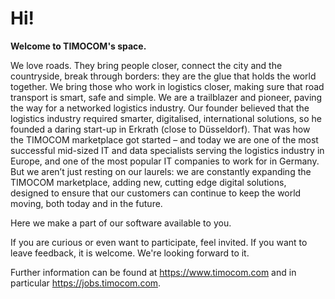 # Hi! 

**Welcome to TIMOCOM's space.**

We love roads. They bring people closer, connect the city and the countryside, break through borders: they are the glue that holds the world together. We bring those who work in logistics closer, making sure that road transport is smart, safe and simple. We are a trailblazer and pioneer, paving the way for a networked logistics industry. Our founder believed that the logistics industry required smarter, digitalised, international solutions, so he founded a daring start-up in Erkrath (close to Düsseldorf). That was how the TIMOCOM marketplace got started – and today we are one of the most successful mid-sized IT and data specialists serving the logistics industry in Europe, and one of the most popular IT companies to work for in Germany. But we aren’t just resting on our laurels: we are constantly expanding the TIMOCOM marketplace, adding new, cutting edge digital solutions, designed to ensure that our customers can continue to keep the world moving, both today and in the future.

Here we make a part of our software available to you.

If you are curious or even want to participate, feel invited. If you want to leave feedback, it is welcome. We're looking forward to it.

Further information can be found at https://www.timocom.com and in particular https://jobs.timocom.com.
